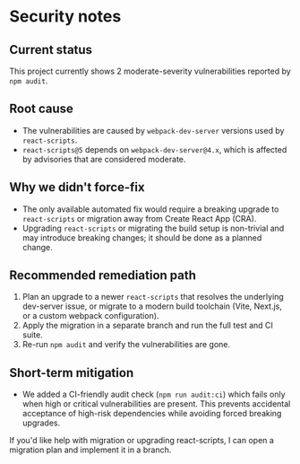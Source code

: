 Security notes
==============

Current status
--------------
This project currently shows 2 moderate-severity vulnerabilities reported by `npm audit`.

Root cause
----------
- The vulnerabilities are caused by `webpack-dev-server` versions used by `react-scripts`.
- `react-scripts@5` depends on `webpack-dev-server@4.x`, which is affected by advisories that are considered moderate.

Why we didn't force-fix
----------------------
- The only available automated fix would require a breaking upgrade to `react-scripts` or migration away from Create React App (CRA).
- Upgrading `react-scripts` or migrating the build setup is non-trivial and may introduce breaking changes; it should be done as a planned change.

Recommended remediation path
----------------------------
1. Plan an upgrade to a newer `react-scripts` that resolves the underlying dev-server issue, or migrate to a modern build toolchain (Vite, Next.js, or a custom webpack configuration).
2. Apply the migration in a separate branch and run the full test and CI suite.
3. Re-run `npm audit` and verify the vulnerabilities are gone.

Short-term mitigation
---------------------
- We added a CI-friendly audit check (`npm run audit:ci`) which fails only when high or critical vulnerabilities are present. This prevents accidental acceptance of high-risk dependencies while avoiding forced breaking upgrades.

If you'd like help with migration or upgrading react-scripts, I can open a migration plan and implement it in a branch.
